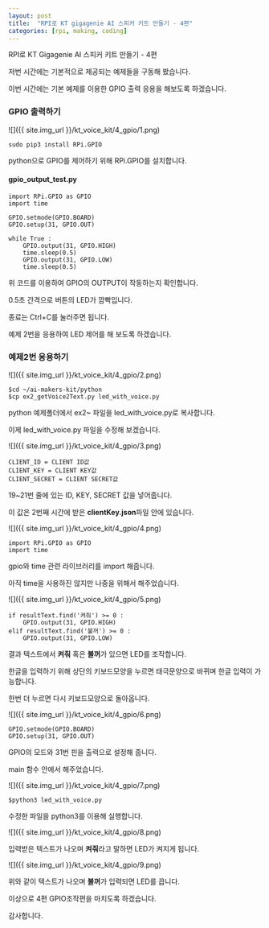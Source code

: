 ```yaml
---
layout: post
title:  "RPI로 KT gigagenie AI 스피커 키트 만들기 - 4편"
categories: [rpi, making, coding]
---
```


RPI로 KT Gigagenie AI 스피커 키트 만들기 - 4편

저번 시간에는 기본적으로 제공되는 예제들을 구동해 봤습니다.

이번 시간에는 기본 예제를 이용한 GPIO 출력 응용을 해보도록 하겠습니다.

### GPIO 출력하기 

![]({{ site.img_url }}/kt_voice_kit/4_gpio/1.png)

~~~
sudo pip3 install RPi.GPIO
~~~

python으로 GPIO를 제어하기 위해 RPi.GPIO를 설치합니다.

#### gpio_output_test.py

~~~
import RPi.GPIO as GPIO
import time

GPIO.setmode(GPIO.BOARD)
GPIO.setup(31, GPIO.OUT)

while True :
    GPIO.output(31, GPIO.HIGH)
    time.sleep(0.5)
    GPIO.output(31, GPIO.LOW)
    time.sleep(0.5)
~~~

위 코드를 이용하여 GPIO의 OUTPUT이 작동하는지 확인합니다.

0.5초 간격으로 버튼의 LED가 깜빡입니다.

종료는 Ctrl+C를 눌러주면 됩니다.

예제 2번을 응용하여 LED 제어를 해 보도록 하겠습니다.

### 예제2번 응용하기

![]({{ site.img_url }}/kt_voice_kit/4_gpio/2.png)

~~~
$cd ~/ai-makers-kit/python
$cp ex2_getVoice2Text.py led_with_voice.py
~~~

python 예제폴더에서 ex2~ 파일을 led_with_voice.py로 복사합니다.

이제 led_with_voice.py 파일을 수정해 보겠습니다.

![]({{ site.img_url }}/kt_voice_kit/4_gpio/3.png)

~~~
CLIENT_ID = CLIENT ID값
CLIENT_KEY = CLIENT KEY값
CLIENT_SECRET = CLIENT SECRET값
~~~

19~21번 줄에 있는 ID, KEY, SECRET 값을 넣어줍니다.

이 값은 2번째 시간에 받은 **clientKey.json**파일 안에 있습니다.

![]({{ site.img_url }}/kt_voice_kit/4_gpio/4.png)

~~~
import RPi.GPIO as GPIO
import time
~~~

gpio와 time 관련 라이브러리를 import 해줍니다.

아직 time을 사용하진 않지만 나중을 위해서 해주었습니다.

![]({{ site.img_url }}/kt_voice_kit/4_gpio/5.png)

~~~
if resultText.find('켜줘') >= 0 :
    GPIO.output(31, GPIO.HIGH)
elif resultText.find('불꺼') >= 0 :
    GPIO.output(31, GPIO.LOW)
~~~

결과 텍스트에서 **켜줘** 혹은 **불꺼**가 있으면 LED를 조작합니다.

한글을 입력하기 위해 상단의 키보드모양을 누르면 태극문양으로 바뀌며 한글 입력이 가능합니다.

한번 더 누르면 다시 키보드모양으로 돌아옵니다.

![]({{ site.img_url }}/kt_voice_kit/4_gpio/6.png)

~~~
GPIO.setmode(GPIO.BOARD)
GPIO.setup(31, GPIO.OUT)
~~~

GPIO의 모드와 31번 핀을 출력으로 설정해 줍니다.

main 함수 안에서 해주었습니다.

![]({{ site.img_url }}/kt_voice_kit/4_gpio/7.png)

~~~
$python3 led_with_voice.py
~~~

수정한 파일을 python3를 이용해 실행합니다.

![]({{ site.img_url }}/kt_voice_kit/4_gpio/8.png)

입력받은 텍스트가 나오며 **켜줘**라고 말하면 LED가 켜지게 됩니다.

![]({{ site.img_url }}/kt_voice_kit/4_gpio/9.png)

위와 같이 텍스트가 나오며 **불꺼**가 입력되면 LED를 끕니다.

이상으로 4편 GPIO조작편을 마치도록 하겠습니다.

감사합니다.